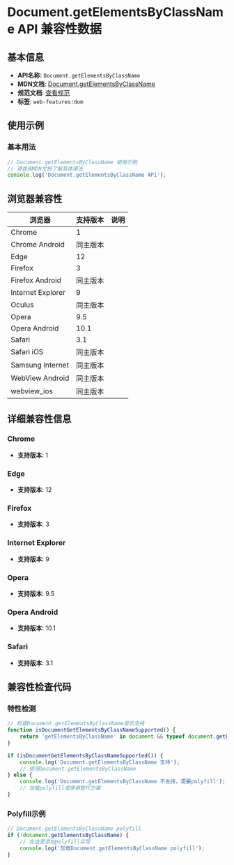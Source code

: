 # Document.getElementsByClassName API 兼容性数据

## 基本信息

- **API名称**: `Document.getElementsByClassName`
- **MDN文档**: [Document.getElementsByClassName](https://developer.mozilla.org/docs/Web/API/Document/getElementsByClassName)
- **规范文档**: [查看规范](https://dom.spec.whatwg.org/#ref-for-dom-document-getelementsbyclassname①)
- **标签**: `web-features:dom`

## 使用示例

### 基本用法

```javascript
// Document.getElementsByClassName 使用示例
// 请查阅MDN文档了解具体用法
console.log('Document.getElementsByClassName API');
```

## 浏览器兼容性

| 浏览器 | 支持版本 | 说明 |
|--------|----------|------|
| Chrome | 1 |  |
| Chrome Android | 同主版本 |  |
| Edge | 12 |  |
| Firefox | 3 |  |
| Firefox Android | 同主版本 |  |
| Internet Explorer | 9 |  |
| Oculus | 同主版本 |  |
| Opera | 9.5 |  |
| Opera Android | 10.1 |  |
| Safari | 3.1 |  |
| Safari iOS | 同主版本 |  |
| Samsung Internet | 同主版本 |  |
| WebView Android | 同主版本 |  |
| webview_ios | 同主版本 |  |

## 详细兼容性信息

### Chrome

- **支持版本**: 1

### Edge

- **支持版本**: 12

### Firefox

- **支持版本**: 3

### Internet Explorer

- **支持版本**: 9

### Opera

- **支持版本**: 9.5

### Opera Android

- **支持版本**: 10.1

### Safari

- **支持版本**: 3.1

## 兼容性检查代码

### 特性检测

```javascript
// 检查Document.getElementsByClassName是否支持
function isDocumentGetElementsByClassNameSupported() {
    return 'getElementsByClassName' in document && typeof document.getElementsByClassName === 'function';
}

if (isDocumentGetElementsByClassNameSupported()) {
    console.log('Document.getElementsByClassName 支持');
    // 使用Document.getElementsByClassName
} else {
    console.log('Document.getElementsByClassName 不支持，需要polyfill');
    // 加载polyfill或使用替代方案
}
```

### Polyfill示例

```javascript
// Document.getElementsByClassName polyfill
if (!document.getElementsByClassName) {
    // 在这里添加polyfill实现
    console.log('加载Document.getElementsByClassName polyfill');
}
```

